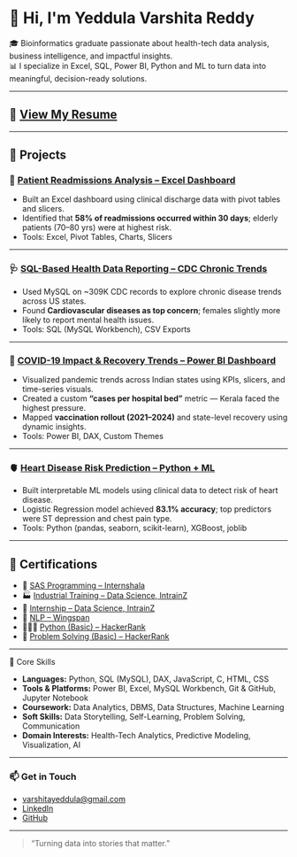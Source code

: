 # 👋 Hi, I'm  Yeddula Varshita Reddy

🎓 Bioinformatics graduate passionate about health-tech data analysis, business intelligence, and impactful insights.  
📊 I specialize in Excel, SQL, Power BI, Python and ML to turn data into meaningful, decision-ready solutions.

---

## 📄 [View My Resume](https://github.com/VarshitaY/VarshitaY/blob/main/Yeddula_VarshitaReddy.pdf)

---

## 📂 Projects

### 🏥 [Patient Readmissions Analysis – Excel Dashboard](https://github.com/VarshitaY/Patient-Readmissions-Analysis)

- Built an Excel dashboard using clinical discharge data with pivot tables and slicers.  
- Identified that **58% of readmissions occurred within 30 days**; elderly patients (70–80 yrs) were at highest risk.  
- Tools: Excel, Pivot Tables, Charts, Slicers

---

### 🩺 [SQL-Based Health Data Reporting – CDC Chronic Trends](https://github.com/VarshitaY/sql-health-data-reporting)

- Used MySQL on ~309K CDC records to explore chronic disease trends across US states.  
- Found **Cardiovascular diseases as top concern**; females slightly more likely to report mental health issues.  
- Tools: SQL (MySQL Workbench), CSV Exports

---

### 🦠 [COVID-19 Impact & Recovery Trends – Power BI Dashboard](https://github.com/VarshitaY/covid19-impact-india)

- Visualized pandemic trends across Indian states using KPIs, slicers, and time-series visuals.  
- Created a custom **“cases per hospital bed”** metric — Kerala faced the highest pressure.  
- Mapped **vaccination rollout (2021–2024)** and state-level recovery using dynamic insights.  
- Tools: Power BI, DAX, Custom Themes

---

### 🫀 [Heart Disease Risk Prediction – Python + ML](https://github.com/VarshitaY/HeartDisease_Risk)

- Built interpretable ML models using clinical data to detect risk of heart disease.  
- Logistic Regression model achieved **83.1% accuracy**; top predictors were ST depression and chest pain type.  
- Tools: Python (pandas, seaborn, scikit-learn), XGBoost, joblib

---

## 🧾 Certifications

- 🧪 [SAS Programming – Internshala](https://github.com/VarshitaY/VarshitaY/blob/main/Certificates/sas_internshala.pdf)
- 🏭 [Industrial Training – Data Science, IntrainZ](https://github.com/VarshitaY/VarshitaY/blob/main/Certificates/datascience_training.pdf)
- 💼 [Internship – Data Science, IntrainZ](https://github.com/VarshitaY/VarshitaY/blob/main/Certificates/internship_datasci.pdf)
- 💬 [NLP – Wingspan](https://github.com/VarshitaY/VarshitaY/blob/main/Certificates/nlp_wingspan.pdf)
- 👩🏻‍💻 [Python (Basic) – HackerRank](https://www.hackerrank.com/certificates/52a6f7bfa4aa)
- 🧠 [Problem Solving (Basic) – HackerRank](https://www.hackerrank.com/certificates/8654f35f72ae)

---

💼 Core Skills

- **Languages:** Python, SQL (MySQL), DAX, JavaScript, C, HTML, CSS  
- **Tools & Platforms:** Power BI, Excel, MySQL Workbench, Git & GitHub, Jupyter Notebook  
- **Coursework:** Data Analytics, DBMS, Data Structures, Machine Learning  
- **Soft Skills:** Data Storytelling, Self-Learning, Problem Solving, Communication  
- **Domain Interests:** Health-Tech Analytics, Predictive Modeling, Visualization, AI

---

### 📫 Get in Touch

- [varshitayeddula@gmail.com](mailto:varshitayeddula@gmail.com)  
- [LinkedIn](https://www.linkedin.com/in/varshita-reddy-yeddula-45102b254/)  
- [GitHub](https://github.com/VarshitaY)

---

> “Turning data into stories that matter.”
